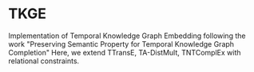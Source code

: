 # TKGE
Implementation of Temporal Knowledge Graph Embedding following the work "Preserving Semantic Property for Temporal Knowledge Graph Completion"
Here, we extend TTransE, TA-DistMult, TNTComplEx with relational constraints.
